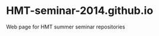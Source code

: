 HMT-seminar-2014.github.io
==========================

Web page for HMT summer seminar repositories
